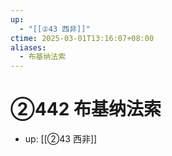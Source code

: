 ```yaml
---
up:
  - "[[②43 西非]]"
ctime: 2025-03-01T13:16:07+08:00
aliases:
  - 布基纳法索
---
```


# ②442 布基纳法索

- up: [[②43 西非]]
